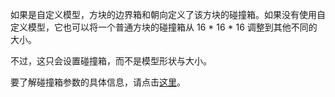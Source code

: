 如果是自定义模型，方块的边界箱和朝向定义了该方块的碰撞箱。如果没有使用自定义模型，它也可以将一个普通方块的碰撞箱从 16 * 16 * 16 调整到其他不同的大小。

不过，这只会设置碰撞箱，而不是模型形状与大小。

要了解碰撞箱参数的具体信息，请点击[这里](https：//mcreator.net/wiki/block-dimensions-and-bonding-box)。